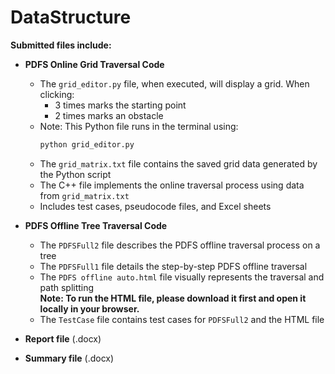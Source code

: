 # DataStructure

**Submitted files include:**

- **PDFS Online Grid Traversal Code**  
    - The `grid_editor.py` file, when executed, will display a grid. When clicking:
        - 3 times marks the starting point  
        - 2 times marks an obstacle  
    - Note: This Python file runs in the terminal using:  
      ```bash
      python grid_editor.py
      ```
    - The `grid_matrix.txt` file contains the saved grid data generated by the Python script  
    - The C++ file implements the online traversal process using data from `grid_matrix.txt`  
    - Includes test cases, pseudocode files, and Excel sheets  

- **PDFS Offline Tree Traversal Code**  
    - The `PDFSFull2` file describes the PDFS offline traversal process on a tree  
    - The `PDFSFull1` file details the step-by-step PDFS offline traversal  
    - The `PDFS offline auto.html` file visually represents the traversal and path splitting  
      **Note: To run the HTML file, please download it first and open it locally in your browser.**  
    - The `TestCase` file contains test cases for `PDFSFull2` and the HTML file  
 
- **Report file** (.docx)  
- **Summary file** (.docx)
